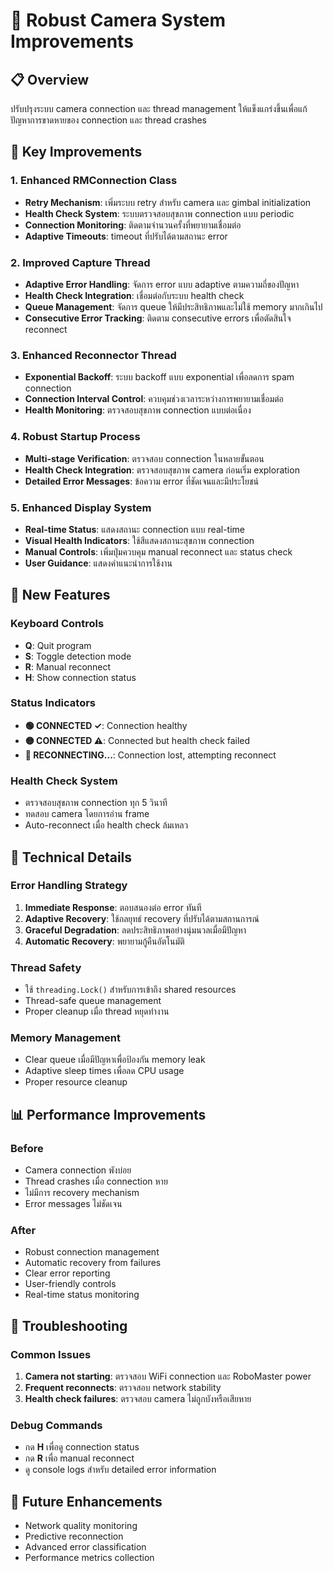 # 🔧 Robust Camera System Improvements

## 📋 Overview
ปรับปรุงระบบ camera connection และ thread management ให้แข็งแกร่งขึ้นเพื่อแก้ปัญหาการขาดหายของ connection และ thread crashes

## 🚀 Key Improvements

### 1. Enhanced RMConnection Class
- **Retry Mechanism**: เพิ่มระบบ retry สำหรับ camera และ gimbal initialization
- **Health Check System**: ระบบตรวจสอบสุขภาพ connection แบบ periodic
- **Connection Monitoring**: ติดตามจำนวนครั้งที่พยายามเชื่อมต่อ
- **Adaptive Timeouts**: timeout ที่ปรับได้ตามสถานะ error

### 2. Improved Capture Thread
- **Adaptive Error Handling**: จัดการ error แบบ adaptive ตามความถี่ของปัญหา
- **Health Check Integration**: เชื่อมต่อกับระบบ health check
- **Queue Management**: จัดการ queue ให้มีประสิทธิภาพและไม่ใช้ memory มากเกินไป
- **Consecutive Error Tracking**: ติดตาม consecutive errors เพื่อตัดสินใจ reconnect

### 3. Enhanced Reconnector Thread
- **Exponential Backoff**: ระบบ backoff แบบ exponential เพื่อลดการ spam connection
- **Connection Interval Control**: ควบคุมช่วงเวลาระหว่างการพยายามเชื่อมต่อ
- **Health Monitoring**: ตรวจสอบสุขภาพ connection แบบต่อเนื่อง

### 4. Robust Startup Process
- **Multi-stage Verification**: ตรวจสอบ connection ในหลายขั้นตอน
- **Health Check Integration**: ตรวจสอบสุขภาพ camera ก่อนเริ่ม exploration
- **Detailed Error Messages**: ข้อความ error ที่ชัดเจนและมีประโยชน์

### 5. Enhanced Display System
- **Real-time Status**: แสดงสถานะ connection แบบ real-time
- **Visual Health Indicators**: ใช้สีแสดงสถานะสุขภาพ connection
- **Manual Controls**: เพิ่มปุ่มควบคุม manual reconnect และ status check
- **User Guidance**: แสดงคำแนะนำการใช้งาน

## 🎯 New Features

### Keyboard Controls
- **Q**: Quit program
- **S**: Toggle detection mode
- **R**: Manual reconnect
- **H**: Show connection status

### Status Indicators
- **🟢 CONNECTED ✓**: Connection healthy
- **🟡 CONNECTED ⚠**: Connected but health check failed
- **🔴 RECONNECTING...**: Connection lost, attempting reconnect

### Health Check System
- ตรวจสอบสุขภาพ connection ทุก 5 วินาที
- ทดสอบ camera โดยการอ่าน frame
- Auto-reconnect เมื่อ health check ล้มเหลว

## 🔧 Technical Details

### Error Handling Strategy
1. **Immediate Response**: ตอบสนองต่อ error ทันที
2. **Adaptive Recovery**: ใช้กลยุทธ์ recovery ที่ปรับได้ตามสถานการณ์
3. **Graceful Degradation**: ลดประสิทธิภาพอย่างนุ่มนวลเมื่อมีปัญหา
4. **Automatic Recovery**: พยายามกู้คืนอัตโนมัติ

### Thread Safety
- ใช้ `threading.Lock()` สำหรับการเข้าถึง shared resources
- Thread-safe queue management
- Proper cleanup เมื่อ thread หยุดทำงาน

### Memory Management
- Clear queue เมื่อมีปัญหาเพื่อป้องกัน memory leak
- Adaptive sleep times เพื่อลด CPU usage
- Proper resource cleanup

## 📊 Performance Improvements

### Before
- Camera connection พังบ่อย
- Thread crashes เมื่อ connection หาย
- ไม่มีการ recovery mechanism
- Error messages ไม่ชัดเจน

### After
- Robust connection management
- Automatic recovery from failures
- Clear error reporting
- User-friendly controls
- Real-time status monitoring

## 🚨 Troubleshooting

### Common Issues
1. **Camera not starting**: ตรวจสอบ WiFi connection และ RoboMaster power
2. **Frequent reconnects**: ตรวจสอบ network stability
3. **Health check failures**: ตรวจสอบ camera ไม่ถูกบังหรือเสียหาย

### Debug Commands
- กด **H** เพื่อดู connection status
- กด **R** เพื่อ manual reconnect
- ดู console logs สำหรับ detailed error information

## 🔮 Future Enhancements
- Network quality monitoring
- Predictive reconnection
- Advanced error classification
- Performance metrics collection

